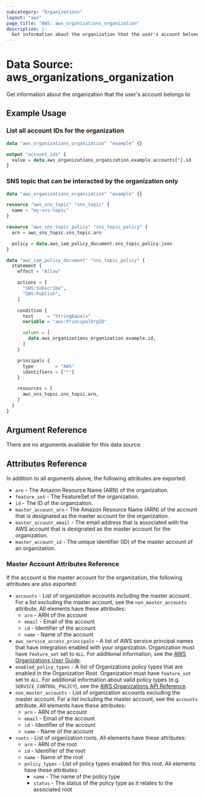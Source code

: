 ```yaml
---
subcategory: "Organizations"
layout: "aws"
page_title: "AWS: aws_organizations_organization"
description: |-
  Get information about the organization that the user's account belongs to
---
```


# Data Source: aws_organizations_organization

Get information about the organization that the user's account belongs to

## Example Usage

### List all account IDs for the organization

```terraform
data "aws_organizations_organization" "example" {}

output "account_ids" {
  value = data.aws_organizations_organization.example.accounts[*].id
}
```

### SNS topic that can be interacted by the organization only

```terraform
data "aws_organizations_organization" "example" {}

resource "aws_sns_topic" "sns_topic" {
  name = "my-sns-topic"
}

resource "aws_sns_topic_policy" "sns_topic_policy" {
  arn = aws_sns_topic.sns_topic.arn

  policy = data.aws_iam_policy_document.sns_topic_policy.json
}

data "aws_iam_policy_document" "sns_topic_policy" {
  statement {
    effect = "Allow"

    actions = [
      "SNS:Subscribe",
      "SNS:Publish",
    ]

    condition {
      test     = "StringEquals"
      variable = "aws:PrincipalOrgID"

      values = [
        data.aws_organizations_organization.example.id,
      ]
    }

    principals {
      type        = "AWS"
      identifiers = ["*"]
    }

    resources = [
      aws_sns_topic.sns_topic.arn,
    ]
  }
}
```

## Argument Reference

There are no arguments available for this data source.

## Attributes Reference

In addition to all arguments above, the following attributes are exported:

* `arn` - The Amazon Resource Name (ARN) of the organization.
* `feature_set` - The FeatureSet of the organization.
* `id` - The ID of the organization.
* `master_account_arn` - The Amazon Resource Name (ARN) of the account that is designated as the master account for the organization.
* `master_account_email` - The email address that is associated with the AWS account that is designated as the master account for the organization.
* `master_account_id` - The unique identifier (ID) of the master account of an organization.

### Master Account Attributes Reference

If the account is the master account for the organization, the following attributes are also exported:

* `accounts` - List of organization accounts including the master account. For a list excluding the master account, see the `non_master_accounts` attribute. All elements have these attributes:
    * `arn` - ARN of the account
    * `email` - Email of the account
    * `id` - Identifier of the account
    * `name` - Name of the account
* `aws_service_access_principals` - A list of AWS service principal names that have integration enabled with your organization. Organization must have `feature_set` set to `ALL`. For additional information, see the [AWS Organizations User Guide](https://docs.aws.amazon.com/organizations/latest/userguide/orgs_integrate_services.html).
* `enabled_policy_types` - A list of Organizations policy types that are enabled in the Organization Root. Organization must have `feature_set` set to `ALL`. For additional information about valid policy types (e.g. `SERVICE_CONTROL_POLICY`), see the [AWS Organizations API Reference](https://docs.aws.amazon.com/organizations/latest/APIReference/API_EnablePolicyType.html).
* `non_master_accounts` - List of organization accounts excluding the master account. For a list including the master account, see the `accounts` attribute. All elements have these attributes:
    * `arn` - ARN of the account
    * `email` - Email of the account
    * `id` - Identifier of the account
    * `name` - Name of the account
* `roots` - List of organization roots. All elements have these attributes:
    * `arn` - ARN of the root
    * `id` - Identifier of the root
    * `name` - Name of the root
    * `policy_types` - List of policy types enabled for this root. All elements have these attributes:
        * `name` - The name of the policy type
        * `status` - The status of the policy type as it relates to the associated root
